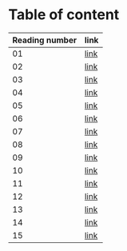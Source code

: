 # Table of content 

|Reading number|link|
|----|----|
|01|[link]()|
|02|[link]()|
|03|[link]()|
|04|[link]()|
|05|[link]()|
|06|[link]()|
|07|[link]()|
|08|[link]()|
|09|[link]()|
|10|[link]()|
|11|[link]()|
|12|[link]()|
|13|[link]()|
|14|[link]()|
|15|[link]()|
